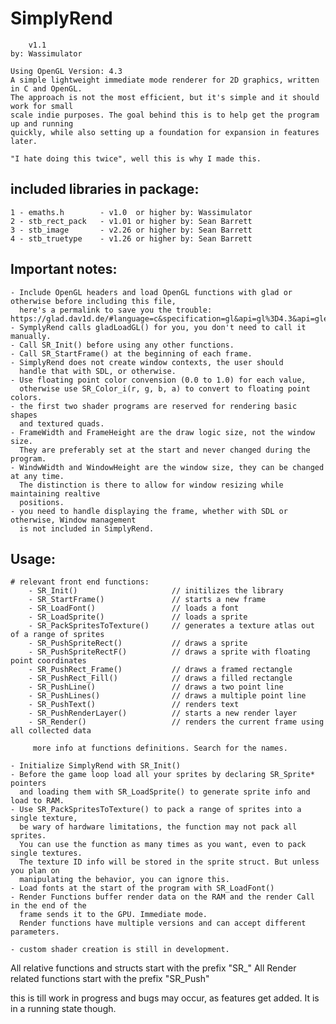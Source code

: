   # SimplyRend
        v1.1
    by: Wassimulator

    Using OpenGL Version: 4.3
    A simple lightweight immediate mode renderer for 2D graphics, written in C and OpenGL.
    The approach is not the most efficient, but it's simple and it should work for small
    scale indie purposes. The goal behind this is to help get the program up and running
    quickly, while also setting up a foundation for expansion in features later.

    "I hate doing this twice", well this is why I made this.

## included libraries in package:
    1 - emaths.h        - v1.0  or higher by: Wassimulator
    2 - stb_rect_pack   - v1.01 or higher by: Sean Barrett
    3 - stb_image       - v2.26 or higher by: Sean Barrett
    4 - stb_truetype    - v1.26 or higher by: Sean Barrett

## Important notes:
    - Include OpenGL headers and load OpenGL functions with glad or otherwise before including this file, 
      here's a permalink to save you the trouble: https://glad.dav1d.de/#language=c&specification=gl&api=gl%3D4.3&api=gles1%3Dnone&api=gles2%3Dnone&api=glsc2%3Dnone&profile=compatibility&loader=on
    - SymplyRend calls gladLoadGL() for you, you don't need to call it manually.
    - Call SR_Init() before using any other functions.
    - Call SR_StartFrame() at the beginning of each frame.
    - SimplyRend does not create window contexts, the user should
      handle that with SDL, or otherwise.
    - Use floating point color convension (0.0 to 1.0) for each value,
      otherwise use SR_Color_i(r, g, b, a) to convert to floating point colors.
    - the first two shader programs are reserved for rendering basic shapes
      and textured quads.
    - FrameWidth and FrameHeight are the draw logic size, not the window size.
      They are preferably set at the start and never changed during the program.
    - WindwWidth and WindowHeight are the window size, they can be changed at any time.
      The distinction is there to allow for window resizing while maintaining realtive
      positions.
    - you need to handle displaying the frame, whether with SDL or otherwise, Window management
      is not included in SimplyRend.

## Usage:

    # relevant front end functions:
        - SR_Init()                     // initilizes the library
        - SR_StartFrame()               // starts a new frame
        - SR_LoadFont()                 // loads a font
        - SR_LoadSprite()               // loads a sprite
        - SR_PackSpritesToTexture()     // generates a texture atlas out of a range of sprites
        - SR_PushSpriteRect()           // draws a sprite
        - SR_PushSpriteRectF()          // draws a sprite with floating point coordinates
        - SR_PushRect_Frame()           // draws a framed rectangle
        - SR_PushRect_Fill()            // draws a filled rectangle
        - SR_PushLine()                 // draws a two point line
        - SR_PushLines()                // draws a multiple point line
        - SR_PushText()                 // renders text
        - SR_PushRenderLayer()          // starts a new render layer
        - SR_Render()                   // renders the current frame using all collected data

         more info at functions definitions. Search for the names.

    - Initialize SimplyRend with SR_Init()
    - Before the game loop load all your sprites by declaring SR_Sprite* pointers
      and loading them with SR_LoadSprite() to generate sprite info and load to RAM.
    - Use SR_PackSpritesToTexture() to pack a range of sprites into a single texture,
      be wary of hardware limitations, the function may not pack all sprites.
      You can use the function as many times as you want, even to pack single textures.
      The texture ID info will be stored in the sprite struct. But unless you plan on
      manipulating the behavior, you can ignore this.
    - Load fonts at the start of the program with SR_LoadFont()
    - Render Functions buffer render data on the RAM and the render Call in the end of the
      frame sends it to the GPU. Immediate mode.
      Render functions have multiple versions and can accept different parameters.

    - custom shader creation is still in development.

All relative functions and structs start with the prefix "SR_"
All Render related functions start with the prefix "SR_Push"

this is till work in progress and bugs may occur, as features get added. It is in a running state though.
